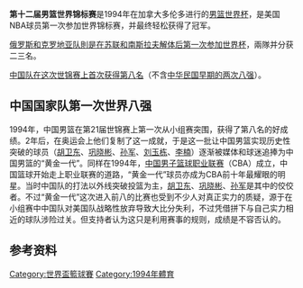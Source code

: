 **第十二届男篮世界锦标赛**是1994年在加拿大多伦多进行的[男篮世界杯](https://zh.wikipedia.org/wiki/男篮世界杯 "wikilink")，是美国NBA球员第一次参加世界锦标赛，并最终轻松获得了冠军。

[俄罗斯和](../Page/俄羅斯國家男子籃球隊.md "wikilink")[克罗地亚队則是在苏联和南斯拉夫解体后第一次参加世界杯](../Page/克罗地亚国家男子篮球队.md "wikilink")，兩隊并分获二三名。

[中国队在这次世锦赛上首次获得第八名](../Page/中国国家男子篮球队.md "wikilink")（不含[中华民国早期的两次八强](../Page/中華台北男子籃球代表隊.md "wikilink")）。

## 中国国家队第一次世界八强

1994年，中国男篮在第21届世锦赛上第一次从小组赛突围，获得了第八名的好成绩。2年后，在奥运会上他们复制了这一成就，于是这一批让中国男篮实现历史性突破的球员（[胡卫东](../Page/胡卫东.md "wikilink")、[巩晓彬](../Page/巩晓彬.md "wikilink")、[孙军](../Page/孙军.md "wikilink")、[刘玉栋](../Page/刘玉栋.md "wikilink")、[李楠](https://zh.wikipedia.org/wiki/李楠 "wikilink")）逐渐被媒体和球迷追捧为中国男篮的“黄金一代”。同样在1994年，[中国男子篮球职业联赛](../Page/中国男子篮球职业联赛.md "wikilink")（CBA）成立，中国篮球开始走上职业联赛的道路，“黄金一代”球员亦成为CBA前十年最耀眼的明星。当时中国队的打法以外线突破投篮为主，[胡卫东](../Page/胡卫东.md "wikilink")、[巩晓彬](../Page/巩晓彬.md "wikilink")、[孙军](../Page/孙军.md "wikilink")是其中的佼佼者。不过“黄金一代”这次进入前八的比赛也受到不少人对真正实力的质疑，源于在小组赛中中国队对美国队战略性放弃导致大比分失利，不过凭借拼下与自己实力相近的球队涉险过关。但支持者认为这只是利用赛事的规则，成绩是不容否认的。

## 参考资料

[Category:世界盃籃球賽](https://zh.wikipedia.org/wiki/Category:世界盃籃球賽 "wikilink")
[Category:1994年體育](https://zh.wikipedia.org/wiki/Category:1994年體育 "wikilink")